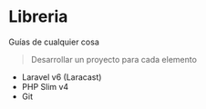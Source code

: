 # Libreria

Guías de cualquier cosa

> Desarrollar un proyecto para cada elemento

   - Laravel v6 (Laracast)
   - PHP Slim v4
   - Git
